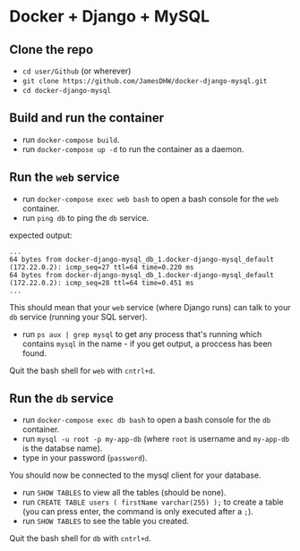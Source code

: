 # Docker + Django + MySQL

## Clone the repo

 - `cd user/Github` (or wherever)
 - `git clone https://github.com/JamesDHW/docker-django-mysql.git`
 - `cd docker-django-mysql`
 
## Build and run the container

 - run `docker-compose build`.
 - run `docker-compose up -d` to run the container as a daemon.

## Run the `web` service

 - run `docker-compose exec web bash` to open a bash console for the `web` container.
 - run `ping db` to ping the `db` service.

expected output:

```
...
64 bytes from docker-django-mysql_db_1.docker-django-mysql_default (172.22.0.2): icmp_seq=27 ttl=64 time=0.220 ms
64 bytes from docker-django-mysql_db_1.docker-django-mysql_default (172.22.0.2): icmp_seq=28 ttl=64 time=0.451 ms
...
```

This should mean that your `web` service (where Django runs) can talk to your `db` service (running your SQL server).

 - run `ps aux | grep mysql` to get any process that's running which contains `mysql` in the name - if you get output, a proccess has been found.

Quit the bash shell for `web` with `cntrl+d`.

## Run the `db` service

 - run `docker-compose exec db bash` to open a bash console for the `db` container.
 - run `mysql -u root -p my-app-db` (where `root` is username and `my-app-db` is the databse name).
 - type in your password (`password`).

You should now be connected to the mysql client for your database.

 - run `SHOW TABLES` to view all the tables (should be none).
 - run `CREATE TABLE users ( firstName varchar(255) );` to create a table (you can press enter, the command is only executed after a `;`).
 - run `SHOW TABLES` to see the table you created.

Quit the bash shell for `db` with `cntrl+d`.
